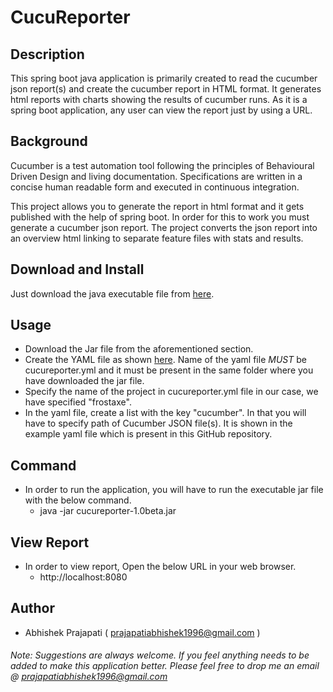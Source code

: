 # CucuReporter

## Description
This spring boot java application is primarily created to read the cucumber json report(s) and create the cucumber report in HTML format. It generates html reports with charts showing the results of cucumber runs. As it is a spring boot application, any user can view the report just by using a URL.
  
## Background
Cucumber is a test automation tool following the principles of Behavioural Driven Design and living documentation. Specifications are written in a concise human readable form and executed in continuous integration.

This project allows you to generate the report in html format and it gets published with the help of spring boot. In order for this to work you must generate a cucumber json report. The project converts the json report into an overview html linking to separate feature files with stats and results.
  
## Download and Install
Just download the java executable file from [here](https://github.com/frostyaxe/CucuReporter/blob/CucuReporter/1.0beta/cucureporter-1.0beta.jar).

## Usage
* Download the Jar file from the aforementioned section.
* Create the YAML file as shown [here](https://github.com/frostyaxe/CucuReporter/blob/CucuReporter/1.0beta/cucureporter.yml). Name of the yaml file *MUST* be cucureporter.yml and it must be present in the same folder where you have downloaded the jar file.
* Specify the name of the project in cucureporter.yml file in our case, we have specified "frostaxe".
* In the yaml file, create a list with the key "cucumber". In that you will have to specify path of Cucumber JSON file(s). It is shown in the example yaml file which is present in this GitHub repository.

## Command 
* In order to run the application, you will have to run the executable jar file with the below command.
    * java -jar cucureporter-1.0beta.jar

## View Report
* In order to view report, Open the below URL in your web browser.
  * http://localhost:8080

## Author
* Abhishek Prajapati ( prajapatiabhishek1996@gmail.com )

###### Note: Suggestions are always welcome. If you feel anything needs to be added to make this application better. Please feel free to drop me an email @ prajapatiabhishek1996@gmail.com
